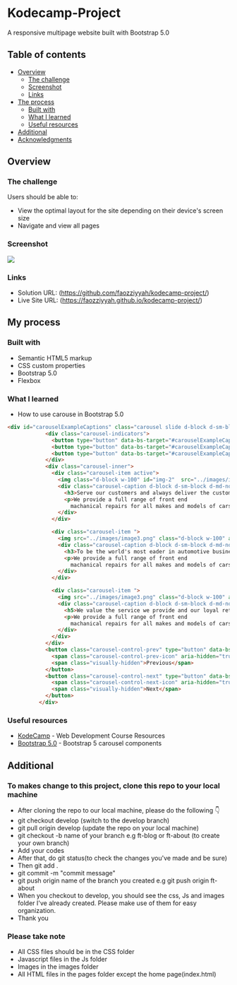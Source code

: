 # Kodecamp-Project

A responsive multipage website built with Bootstrap 5.0 

## Table of contents

- [Overview](#overview)
  - [The challenge](#the-challenge)
  - [Screenshot](#screenshot)
  - [Links](#links)
- [The process](#my-process)
  - [Built with](#built-with)
  - [What I learned](#what-i-learned)
  - [Useful resources](#useful-resources)
- [Additional](#additional)
- [Acknowledgments](#acknowledgments)

## Overview

### The challenge

Users should be able to:

- View the optimal layout for the site depending on their device's screen size
- Navigate and view all pages

### Screenshot

![](images/Home.png)


### Links

- Solution URL: (https://github.com/faozziyyah/kodecamp-project/)
- Live Site URL: (https://faozziyyah.github.io/kodecamp-project/)

## My process

### Built with

- Semantic HTML5 markup
- CSS custom properties
- Bootstrap 5.0
- Flexbox

### What I learned

- How to use carouse in Bootstrap 5.0

```HTML
<div id="carouselExampleCaptions" class="carousel slide d-block d-sm-block d-md-none" data-bs-ride="carousel">
            <div class="carousel-indicators">
              <button type="button" data-bs-target="#carouselExampleCaptions" data-bs-slide-to="0" class="active" aria-current="true" aria-label="Slide 1"></button>
              <button type="button" data-bs-target="#carouselExampleCaptions" data-bs-slide-to="1" aria-label="Slide 2"></button>
              <button type="button" data-bs-target="#carouselExampleCaptions" data-bs-slide-to="2" aria-label="Slide 3"></button>
            </div>
            <div class="carousel-inner">
              <div class="carousel-item active">
                <img class="d-block w-100" id="img-2"  src="../images/image2b.png" />
                <div class="carousel-caption d-block d-sm-block d-md-none">
                  <h3>Serve our customers and always deliver the customer service </h3>
                  <p>We provide a full range of front end
                    machanical repairs for all makes and models of cars, no matter the cause. This includes.</p>
                </div>
              </div>

              <div class="carousel-item ">
                <img src="../images/image3.png" class="d-block w-100" alt="...">
                <div class="carousel-caption d-block d-sm-block d-md-none">
                  <h3>To be the world's most eader in automotive business solutions.</h3>
                  <p>We provide a full range of front end
                    machanical repairs for all makes and models of cars, no matter the cause. This includes.</p>
                </div>
              </div>

              <div class="carousel-item ">
                <img src="../images/image3.png" class="d-block w-100" alt="...">
                <div class="carousel-caption d-block d-sm-block d-md-none">
                  <h5>We value the service we provide and our loyal returning customersl</h5>
                  <p>We provide a full range of front end
                    machanical repairs for all makes and models of cars, no matter the cause. This includes.</p>
                </div>
              </div>
            </div>
            <button class="carousel-control-prev" type="button" data-bs-target="#carouselExampleCaptions" data-bs-slide="prev">
              <span class="carousel-control-prev-icon" aria-hidden="true"></span>
              <span class="visually-hidden">Previous</span>
            </button>
            <button class="carousel-control-next" type="button" data-bs-target="#carouselExampleCaptions" data-bs-slide="next">
              <span class="carousel-control-next-icon" aria-hidden="true"></span>
              <span class="visually-hidden">Next</span>
            </button>
          </div>
```

### Useful resources

- [KodeCamp](https://www.youtube.com/results?search_query=kodecamp+team) - Web Development Course Resources
- [Bootstrap 5.0](https://getbootstrap.com/docs/5.0/components/carousel/) - Bootstrap 5 carousel components

## Additional
### To makes change to this project, clone this repo to your local machine
- After cloning the repo to our local machine, please do the following :point_down:
- git checkout develop (switch to the develop branch)
- git pull origin develop (update the repo on your local machine)
- git checkout -b name of your branch   e.g ft-blog or ft-about (to create your own branch)
- Add your codes
- After that, do git status(to check the changes you've made and be sure)
- Then git add .
- git commit -m "commit message"
- git push origin name of the branch you created e.g git push origin ft-about
- When you checkout to develop, you should see the css, Js and images folder I've already created. Please make use of them for easy organization.
- Thank you 

### Please take note
- All CSS files should be in the CSS folder 
- Javascript files in the Js folder
- Images in the images folder
- All HTML files in the pages folder except the home page(index.html)
